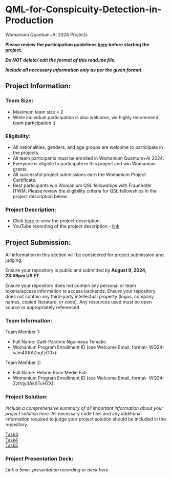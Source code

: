 # QML-for-Conspicuity-Detection-in-Production
Womanium Quantum+AI 2024 Projects

**Please review the participation guidelines [here](https://github.com/womanium-quantum/Quantum-AI-2024) before starting the project.**

_**Do NOT delete/ edit the format of this read.me file.**_

_**Include all necessary information only as per the given format.**_

## Project Information:

### Team Size:
  - Maximum team size = 2
  - While individual participation is also welcome, we highly recommend team participation :)

### Eligibility:
  - All nationalities, genders, and age groups are welcome to participate in the projects.
  - All team participants must be enrolled in Womanium Quantum+AI 2024.
  - Everyone is eligible to participate in this project and win Womanium grants.
  - All successful project submissions earn the Womanium Project Certificate.
  - Best participants win Womanium QSL fellowships with Fraunhofer ITWM. Please review the eligibility criteria for QSL fellowships in the project description below.

### Project Description:
  - Click [here](https://drive.google.com/file/d/1AcctFeXjchtEhYzPUsHpP_b4HGlI4kq9/view?usp=sharing) to view the project description.
  - YouTube recording of the project description - [link](https://youtu.be/Ac1ihFcTRTc?si=i6AIVfQQh8ymYQYp)

## Project Submission:
All information in this section will be considered for project submission and judging.

Ensure your repository is public and submitted by **August 9, 2024, 23:59pm US ET**.

Ensure your repository does not contain any personal or team tokens/access information to access backends. Ensure your repository does not contain any third-party intellectual property (logos, company names, copied literature, or code). Any resources used must be open source or appropriately referenced.

### Team Information:
Team Member 1:
 - Full Name: Gaël-Pacôme Nguimeya Tematio
 - Womanium Program Enrollment ID (see Welcome Email, format- WQ24-vJm4XRAZogfzG0x):


Team Member 2:
 - Full Name: Helarie Rose Medie Fah
 - Womanium Program Enrollment ID (see Welcome Email, format- WQ24-ZztVjy3AkSTcHZX):


### Project Solution:
_Include a comprehensive summary of all important information about your project solution here._
All necessary code files and any additional information required to judge your project solution should be included in the repository. 

[Task3](https://github.com/Pacomegnt/QML-for-Conspicuity-Detection-in-Production/blob/main/Task3_womanium_project.ipynb) <br>
[Task4](https://github.com/Pacomegnt/QML-for-Conspicuity-Detection-in-Production/blob/main/Task4_womanium_project.ipynb) <br>
[Task5](https://github.com/Pacomegnt/QML-for-Conspicuity-Detection-in-Production/blob/main/Task5_womanium_project.ipynb)

### Project Presentation Deck:
_Link a 5min. presentation recording or deck here._

